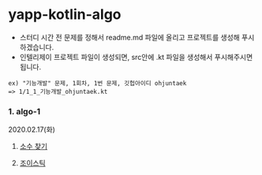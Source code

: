 # yapp-kotlin-algo
- 스터디 시간 전 문제를 정해서 readme.md 파일에 올리고 프로젝트를 생성해 푸시 하겠습니다.
- 인텔리제이 프로젝트 파일이 생성되면, src안에 .kt 파일을 생성해서 푸시해주시면 됩니다.
```
ex) "기능개발" 문제, 1회차, 1번 문제, 깃헙아이디 ohjuntaek  
=> 1/1_1_기능개발_ohjuntaek.kt
```

### 1. algo-1 
2020.02.17(화)

1. [소수 찾기](https://www.welcomekakao.com/learn/courses/30/lessons/42839?language=kotlin)

2. [조이스틱](https://programmers.co.kr/learn/courses/30/lessons/42860?language=kotlin)
